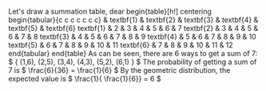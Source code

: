 Let's draw a summation table, dear
begin{table}[h!]
centering
begin{tabular}{c c c c c c c}
& textbf{1} & textbf{2} & textbf{3} & textbf{4} & textbf{5} & textbf{6}
textbf{1} & 2 & 3 & 4 & 5 & 6 & 7
textbf{2} & 3 & 4 & 5 & 6 & 7 & 8
textbf{3} & 4 & 5 & 6 & 7 & 8 & 9
textbf{4} & 5 & 6 & 7 & 8 & 9 & 10
textbf{5} & 6 & 7 & 8 & 9 & 10 & 11
textbf{6} & 7 & 8 & 9 & 10 & 11 & 12
end{tabular}
end{table}
As can be seen, there are 6 ways to get a sum of 7: $ { (1,6), (2,5), (3,4), (4,3), (5,2), (6,1) } $
The probability of getting a sum of 7 is $ \frac{6}{36} = \frac{1}{6} $
By the geometric distribution, the expected value is $ \frac{1}{ \frac{1}{6}} = 6 $
